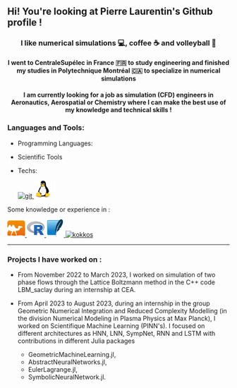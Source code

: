 ## Hi! You're looking at Pierre Laurentin's Github profile !

<h3 align="center"> I like numerical simulations 💻, coffee ☕ and volleyball 🏐  </h3>

<h4 align="center"> I went to CentraleSupélec in France 🇫🇷 to study engineering and finished my studies in Polytechnique Montréal 🇨🇦 to specialize in numerical simulations </h4>

<h4 align="center"> I am currently looking for a job as simulation (CFD) engineers in Aeronautics, Aerospatial or Chemistry where I can make the best use of my knowledge and technical skills ! </h4>

<h3 align="left">Languages and Tools:</h3>

- Programming Languages:
    <p align="left">
      
    </p>

- Scientific Tools
    <p align="left">
      
    </p>


- Techs:
    <p align="left">
        <a href="https://git-scm.com/" target="_blank" rel="noreferrer"> <img src="https://www.vectorlogo.zone/logos/git-scm/git-scm-icon.svg" alt="git" width="40" height="40"/> </a>
        <a href="https://www.linux.org/" target="_blank" rel="noreferrer"> <img src="https://raw.githubusercontent.com/devicons/devicon/master/icons/linux/linux-original.svg" alt="linux" width="40" height="40"/> </a>

    </p>

Some knowledge or experience in :

<a href="https://ocaml.org/" target="_blank" rel="noreferrer"> <img src="https://raw.githubusercontent.com/devicons/devicon/master/icons/ocaml/ocaml-original.svg" alt="OCaml" width="40" height="40"/> </a>
<a href="https://www.r-project.org/about.html" target="_blank" rel="noreferrer"> <img src="https://raw.githubusercontent.com/devicons/devicon/master/icons/r/r-original.svg" alt="R" width="40" height="40"/> </a>
<a href="https://www.sqlite.org/index.html" target="_blank" rel="noreferrer"> <img src="https://raw.githubusercontent.com/devicons/devicon/master/icons/sqlite/sqlite-original.svg" alt="SQLite" width="40" height="40"/> </a>
<a href="https://github.com/kokkos/kokkos" target="_blank" rel="noreferrer"> <img src="https://avatars.githubusercontent.com/u/10199860?s=280&v=4" alt="kokkos" width="40" height="40"/> </a>


---
<h3> Projects I have worked on : </h3>

- From November 2022 to March 2023, I worked on simulation of two phase flows through the Lattice Boltzmann method in the C++ code LBM_saclay during an internship at CEA.

- From April 2023 to August  2023, during an internship in the group Geometric Numerical Integration and Reduced Complexity Modelling (in the division Numerical Modeling in Plasma Physics at Max Planck), I worked on Scientifique Machine Learning (PINN's).  I focused on different architectures as HNN, LNN, SympNet, RNN and LSTM with contributions in different Julia packages 
    - GeometricMachineLearning.jl,
    - AbstractNeuralNetworks.jl, 
    - EulerLagrange.jl, 
    - SymbolicNeuralNetwork.jl. 


<!--
**Theozeud/Theozeud** is a ✨ _special_ ✨ repository because its `README.md` (this file) appears on your GitHub profile.

Here are some ideas to get you started:

- 🔭 I’m currently working on ...
- 🌱 I’m currently learning ...
- 👯 I’m looking to collaborate on ...
- 🤔 I’m looking for help with ...
- 💬 Ask me about ...
- 📫 How to reach me: ...
- 😄 Pronouns: ...
- ⚡ Fun fact: ...
-->
